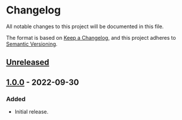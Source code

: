 # Changelog
All notable changes to this project will be documented in this file.

The format is based on [Keep a Changelog](https://keepachangelog.com/en/1.0.0/),
and this project adheres to [Semantic Versioning](https://semver.org/spec/v2.0.0.html).

## [Unreleased]

## [1.0.0] - 2022-09-30
### Added
- Initial release.

[Unreleased]: https://github.com/supernovus/lum.encode.js/compare/v1.0.0...HEAD
[1.0.0]: https://github.com/supernovus/lum.encode.js/releases/tag/v1.0.0


